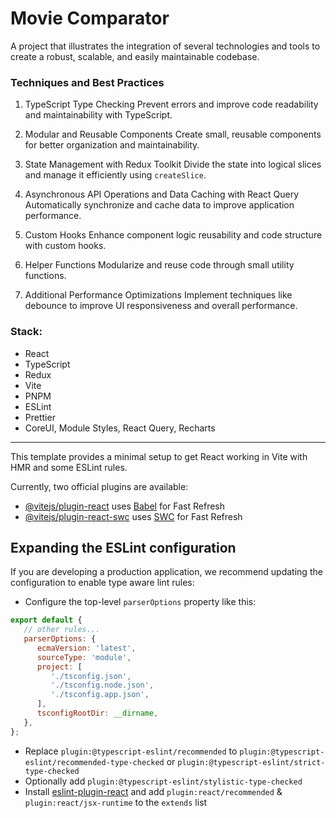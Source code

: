 # Movie Comparator

A project that illustrates the integration of several technologies and tools to create a robust, scalable, and easily maintainable codebase.

### Techniques and Best Practices

1. TypeScript Type Checking
Prevent errors and improve code readability and maintainability with TypeScript.

2. Modular and Reusable Components
Create small, reusable components for better organization and maintainability.

3. State Management with Redux Toolkit
Divide the state into logical slices and manage it efficiently using `createSlice`.

4. Asynchronous API Operations and Data Caching with React Query
Automatically synchronize and cache data to improve application performance.

5. Custom Hooks
Enhance component logic reusability and code structure with custom hooks.

6. Helper Functions
Modularize and reuse code through small utility functions.

7. Additional Performance Optimizations
Implement techniques like debounce to improve UI responsiveness and overall performance.

### Stack:
-  React
-  TypeScript
-  Redux
-  Vite
-  PNPM
-  ESLint
-  Prettier
-  CoreUI, Module Styles, React Query, Recharts


---

This template provides a minimal setup to get React working in Vite with HMR and some ESLint rules.

Currently, two official plugins are available:

-  [@vitejs/plugin-react](https://github.com/vitejs/vite-plugin-react/blob/main/packages/plugin-react/README.md) uses [Babel](https://babeljs.io/) for Fast Refresh
-  [@vitejs/plugin-react-swc](https://github.com/vitejs/vite-plugin-react-swc) uses [SWC](https://swc.rs/) for Fast Refresh

## Expanding the ESLint configuration

If you are developing a production application, we recommend updating the configuration to enable type aware lint rules:

-  Configure the top-level `parserOptions` property like this:

```js
export default {
   // other rules...
   parserOptions: {
      ecmaVersion: 'latest',
      sourceType: 'module',
      project: [
         './tsconfig.json',
         './tsconfig.node.json',
         './tsconfig.app.json',
      ],
      tsconfigRootDir: __dirname,
   },
};
```

-  Replace `plugin:@typescript-eslint/recommended` to `plugin:@typescript-eslint/recommended-type-checked` or `plugin:@typescript-eslint/strict-type-checked`
-  Optionally add `plugin:@typescript-eslint/stylistic-type-checked`
-  Install [eslint-plugin-react](https://github.com/jsx-eslint/eslint-plugin-react) and add `plugin:react/recommended` & `plugin:react/jsx-runtime` to the `extends` list
